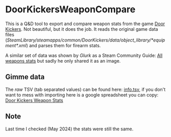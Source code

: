 # DoorKickersWeaponCompare

This is a Q&D tool to export and compare weapon stats from the game [Door Kickers](http://inthekillhouse.com/doorkickers/). Not beautiful, but it does the job. It reads the original game data files (_SteamLibrary/steamapps/common/DoorKickers/data/object_library/\*equipment\*.xml_) and parses them for firearm stats.

A similar set of data was shown by _Glurk_ as a Steam Community Guide: [All weapons stats](https://steamcommunity.com/sharedfiles/filedetails/?id=633474891) but sadly he only shared it as an image.

## Gimme data
The _raw_ TSV (tab separated values) can be found here: [info.tsv](data/info.tsv), if you don't want to mess with importing here is a google spreadsheet you can copy: [Door Kickers Weapon Stats](https://docs.google.com/spreadsheets/d/1IUor4TyqxRYdVIGY1SOJOHm17Oa9Ra8YIc-gokiqljM/edit?usp=sharing)

## Note
Last time I checked (May 2024) the stats were still the same.

